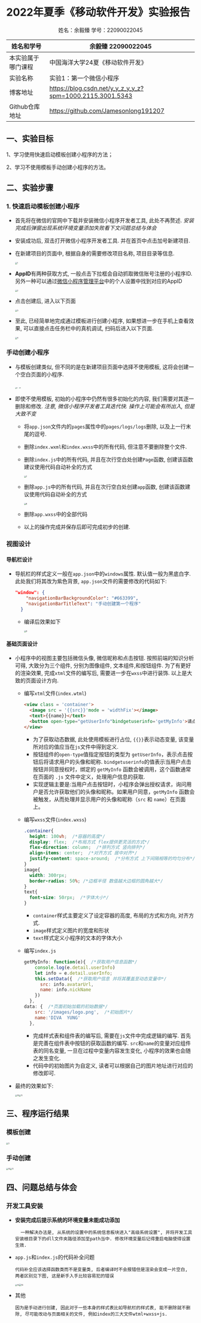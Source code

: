 # 2022年夏季《移动软件开发》实验报告



<center>姓名：余毅臻  学号：22090022045</center>

| 姓名和学号         | 余毅臻 22090022045                                        |
| ------------------ | --------------------------------------------------------- |
| 本实验属于哪门课程 | 中国海洋大学24夏《移动软件开发》                          |
| 实验名称           | 实验1：第一个微信小程序                                   |
| 博客地址           | https://blog.csdn.net/y_y_z_y_y_z?spm=1000.2115.3001.5343 |
| Github仓库地址     | https://github.com/Jamesonlong191207                      |



## **一、实验目标**

1、学习使用快速启动模板创建小程序的方法；

2、学习不使用模板手动创建小程序的方法。



## 二、实验步骤

### 1. 快速启动模板创建小程序

- 首先将在微信的官网中下载并安装微信小程序开发者工具, 此处不再赘述. *安装完成后弹窗出现系统环境变量添加失败看下文问题总结与体会*

- 安装成功后, 双击打开微信小程序开发者工具. 并在首页中点击加号新建项目.

- 在新建项目的页面中, 根据自身的需要修改项目名称, 项目目录等信息.

  

  <img src="..\pic\Lab-1\1.jpg" alt="1" style="zoom:33%;" />

  

- **AppID**有两种获取方式, 一般点击下拉框会自动抓取微信账号注册的小程序ID. 另外一种可以通过[微信小程序管理平台](https://mp.weixin.qq.com/)中的个人设置中找到对应的AppID

  

  <img src="..\pic\Lab-1\2.jpg" alt="2" style="zoom: 33%;" />

  

- 点击创建后, 进入以下页面

  

  <img src="..\pic\Lab-1\3.jpg" alt="3" style="zoom: 33%;" />



- 至此, 已经简单地完成通过模板进行创建小程序, 如果想进一步在手机上查看效果, 可以直接点击任务栏中的真机调试, 扫码后进入以下页面.

  

  <img src="..\pic\Lab-1\4.jpg" alt="4" style="zoom:33%;" />

### 手动创建小程序

- 与模板创建类似, 但不同的是在新建项目页面中选择不使用模板, 这将会创建一个空白页面的小程序.

  

  <img src="..\pic\Lab-1\5.jpg" alt="5" style="zoom: 25%;" />

  <img src="..\pic\Lab-1\6.jpg" alt="6" style="zoom: 20%;" />

  

- 即使不使用模板, 初始的小程序中仍然有很多初始化的内容, 我们需要对其逐一删除和修改. *注意, 微信小程序开发者工具迭代快. 操作上可能会有所出入, 但是大致不变*

  - 将`app.json`文件内的`pages`属性中的`pages/logs/logs`删除, 以及上一行末尾的逗号.

  - 删除`index.wxml`和`index.wxss`中的所有代码, 但注意不要删除整个文件.

  - 删除`index.js`中的所有代码, 并且在次行空白处创建`Page`函数, 创建该函数建议使用代码自动补全的方式

    

    <img src="..\pic\Lab-1\7.jpg" alt="7" style="zoom:33%;" />

    
  
  - 删除`app.js`中的所有代码, 并且在次行空白处创建`app`函数, 创建该函数建议使用代码自动补全的方式
  
    
  
    <img src="..\pic\Lab-1\8.jpg" alt="8" style="zoom:33%;" />
  
    
  
  - 删除`app.wxss`中的全部代码
  
  - 以上的操作完成并保存后即可完成初步的创建.
  

### 视图设计

#### 导航栏设计

- 导航栏的样式定义一般在`app.json`中的`windows`属性. 默认值一般为黑底白字. 此处我们将其改为紫色背景, `app.json`文件的需要修改的代码如下:

  ```json
  "window": {
      "navigationBarBackgroundColor": "#663399",
      "navigationBarTitleText": "手动创建第一个程序"
    }
  ```

  - 编译后效果如下

    

    <img src="..\pic\Lab-1\9.jpg" alt="9" style="zoom:33%;" />

#### 基础页面设计

- 小程序中的视图主要包括微信头像, 微信昵称和点击按钮. 按照前端的知识分析可得, 大致分为三个组件, 分别为图像组件, 文本组件,和按钮组件. 为了有更好的渲染效果, 完成`xtml`文件的编写后, 需要进一步在`wxss`中进行装饰. 以上是大致的页面设计方向.

  - 编写`xtml`文件(`index.wtml`)

    ```html
    <view class = 'container'>
      <image src = '{{src}}'mode = 'widthFix'></image>
      <text>{{name}}</text>
      <button open-type="getUserInfo"bindgetuserinfo='getMyInfo'>请点击获取头像和昵称</button>
    </view>
    ```

    - 为了获取动态数据, 此处使用模板进行占位, `{{}}`表示动态变量, 该变量所对应的值应当在`js`文件中得到定义.
    - 按钮组件的`open-type`值指定按钮的类型为 `getUserInfo`，表示点击按钮后将请求用户的头像和昵称. `bindgetuserinfo`的值表示当用户点击按钮并同意授权时，绑定的 `getMyInfo` 函数会被调用，这个函数通常在页面的 `.js` 文件中定义，处理用户信息的获取.
    - 实现逻辑主要是:当用户点击按钮时，小程序会弹出授权请求，询问用户是否允许获取他们的头像和昵称。如果用户同意，`getMyInfo` 函数会被触发，从而处理并显示用户的头像和昵称（`src` 和 `name`）在页面上。

  - 编写`wxss`文件(`index.wxss`)

    ```css
    .container{
      height: 100vh;  /*容器的高度*/
      display: flex;  /*布局方式 flex提供更灵活的方式*/
      flex-direction: column;  /*排列方式 竖向排列*/
      align-items: center;  /*对齐方式 居中对齐*/
      justify-content: space-around;  /*分布方式 上下间隔相等的均匀分布*/
    }
    image{
      width: 300rpx;
      border-radius: 50%; /*边框半径 数值越大边框的圆角越大*/
    }
    text{
      font-size: 50rpx;  /*字体大小*/
    }
    ```

    - `container`样式主要定义了设定容器的高度, 布局的方式和方向, 对齐方式.
    - `image`样式定义图片的宽度和形状
    - `text`样式定义小程序的文本的字体大小

  - 编写`index.js`

    ```js
    getMyInfo: function(e){  /*获取用户信息函数*/
        console.log(e.detail.userInfo)
        let info = e.detail.userInfo;
        this.setData({  /*获取用户信息 并将其覆盖至动态变量中*/
          src: info.avatarUrl,
          name: info.nickName
        })
      },
    data: {  /*页面初始加载的初始数据*/
        src: '/images/logo.png',  /*初始图片*/
        name:'DIVA  YUNG'
      },
    
    ```

    - 完成样式表和组件表的编写后, 需要在`js`文件中完成逻辑的编写. 首先是完善在组件表中按钮的获取函数的编写. `src`和`name`的变量对应组件表的同名变量, 一旦在过程中变量内容发生变化, 小程序的效果也会随之发生变化.
    - 代码中的初始图片为自定义, 读者可以根据自己的图片地址进行对应的修改即可.

- 最终的效果如下:

  

  <img src="..\pic\Lab-1\10.jpg" alt="10" style="zoom:33%;" /><img src="..\pic\Lab-1\11.jpg" alt="11" style="zoom:33%;" />

## 三、程序运行结果

### 模板创建

<img src="..\pic\Lab-1\3.jpg" alt="3" style="zoom:33%;" />

### 手动创建

<img src="..\pic\Lab-1\10.jpg" alt="10" style="zoom:33%;" /><img src="..\pic\Lab-1\11.jpg" alt="11" style="zoom:33%;" />



## 四、问题总结与体会

### 开发工具安装

- **安装完成后提示系统的环境变量未能成功添加**

  ```
    一种解决办法是, 从系统的设置中的系统信息板块进入"高级系统设置", 并将开发工具安装根目录下的dll文件夹路径添加至path当中. 修改环境变量后记得重启电脑使得设置生效.
  ```


- `app.js`和`index.js`的代码补全问题

  ```
  代码补全应该选择函数类而不是变量类, 后者编译时不会报错但是渲染会变成一片空白, 两者区别见下图, 这是新手入手比较容易犯的错误
  ```

  <img src="..\pic\Lab-1\12.jpg" alt="12" style="zoom:33%;" /><img src="..\pic\Lab-1\13.jpg" alt="13" style="zoom:37%;" />

- 其他

  ```
  因为是手动进行创建, 因此对于一些本身的样式表比如导航栏的样式表, 能不删除就不删除, 尽可能改动与页面相关的文件, 例如index的三大文件wtml+wxss+js.
  ```

  